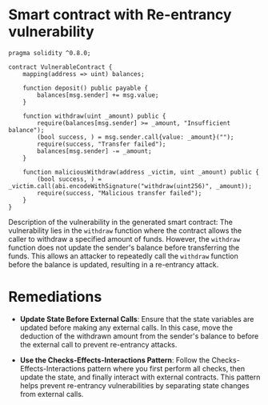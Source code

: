 # Smart contract with Re-entrancy vulnerability

```solidity
pragma solidity ^0.8.0;

contract VulnerableContract {
    mapping(address => uint) balances;

    function deposit() public payable {
        balances[msg.sender] += msg.value;
    }

    function withdraw(uint _amount) public {
        require(balances[msg.sender] >= _amount, "Insufficient balance");
        (bool success, ) = msg.sender.call{value: _amount}("");
        require(success, "Transfer failed");
        balances[msg.sender] -= _amount;
    }

    function maliciousWithdraw(address _victim, uint _amount) public {
        (bool success, ) = _victim.call(abi.encodeWithSignature("withdraw(uint256)", _amount));
        require(success, "Malicious transfer failed");
    }
}
```

Description of the vulnerability in the generated smart contract:
The vulnerability lies in the `withdraw` function where the contract allows the caller to withdraw a specified amount of funds. However, the `withdraw` function does not update the sender's balance before transferring the funds. This allows an attacker to repeatedly call the `withdraw` function before the balance is updated, resulting in a re-entrancy attack.

# Remediations

- **Update State Before External Calls**: Ensure that the state variables are updated before making any external calls. In this case, move the deduction of the withdrawn amount from the sender's balance to before the external call to prevent re-entrancy attacks.

- **Use the Checks-Effects-Interactions Pattern**: Follow the Checks-Effects-Interactions pattern where you first perform all checks, then update the state, and finally interact with external contracts. This pattern helps prevent re-entrancy vulnerabilities by separating state changes from external calls.